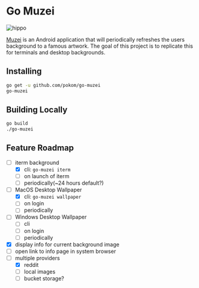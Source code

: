 # Go Muzei 

![hippo](https://media.giphy.com/media/MPcr38SwPlwcYL2e4s/giphy.gif)

[Muzei](https://github.com/romannurik/muzei) is an Android application that will periodically refreshes the users background to a famous artwork. The goal of this project is to replicate this for terminals and desktop backgrounds. 

## Installing

```sh
go get -u github.com/pokom/go-muzei
go-muzei 
```

## Building Locally

```sh
go build
./go-muzei
```

## Feature Roadmap

- [ ] iterm background 
    - [x] cli: `go-muzei iterm`
    - [ ] on launch of iterm
    - [ ] periodically(~24 hours default?)
- [ ] MacOS Desktop Wallpaper
    - [x] cli: `go-muzei wallpaper`
    - [ ] on login
    - [ ] periodically
- [ ] Windows Desktop Wallpaper
    - [ ] cli
    - [ ] on login
    - [ ] periodically
- [x] display info for current background image
- [ ] open link to info page in system browser
- [ ] multiple providers
    - [x] reddit
    - [ ] local images
    - [ ] bucket storage?
